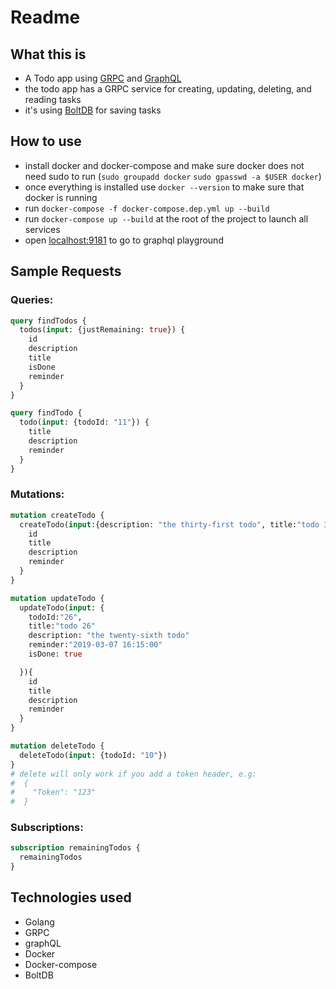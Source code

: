 # Readme

## What this is
- A Todo app using [GRPC](https://github.com/grpc/grpc-go) and [GraphQL](https://github.com/99designs/gqlgen)
- the todo app has a GRPC service for creating, updating, deleting, and reading tasks
- it's using [BoltDB](https://github.com/boltdb/bolt) for saving tasks

## How to use
- install docker and docker-compose and make sure docker does not need sudo to run (`sudo groupadd docker` `sudo gpasswd -a $USER docker`)
- once everything is installed use `docker --version` to make sure that docker is running
- run `docker-compose -f docker-compose.dep.yml up --build`
- run `docker-compose up --build` at the root of the project to launch all services
- open [localhost:9181](http://localhost:9181) to go to graphql playground

## Sample Requests
### Queries:
```graphql
query findTodos {
  todos(input: {justRemaining: true}) {
    id
    description
    title
    isDone
    reminder
  }
}
```
```graphql
query findTodo {
  todo(input: {todoId: "11"}) {
    title
    description
    reminder
  }
}
```
### Mutations:
```graphql
mutation createTodo {
  createTodo(input:{description: "the thirty-first todo", title:"todo 31", reminder: "2019-03-07 16:15:00"}) {
    id
    title
    description
    reminder
  }
}
```
```graphql
mutation updateTodo {
  updateTodo(input: {
  	todoId:"26",
  	title:"todo 26"
  	description: "the twenty-sixth todo"
   	reminder:"2019-03-07 16:15:00"
    isDone: true

  }){
    id
    title
    description
    reminder
  }
}
```
```graphql
mutation deleteTodo {
  deleteTodo(input: {todoId: "10"})
}
# delete will only work if you add a token header, e.g:
#  {
#    "Token": "123"
#  }
```

### Subscriptions:
```graphql
subscription remainingTodos {
  remainingTodos
}
```
## Technologies used
- Golang
- GRPC
- graphQL
- Docker
- Docker-compose
- BoltDB
